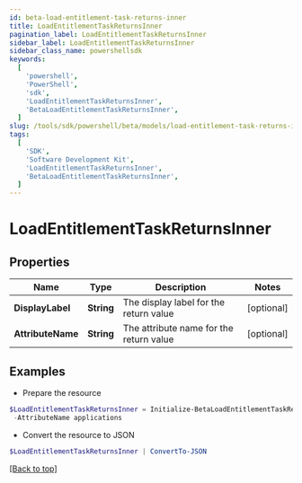 ```yaml
---
id: beta-load-entitlement-task-returns-inner
title: LoadEntitlementTaskReturnsInner
pagination_label: LoadEntitlementTaskReturnsInner
sidebar_label: LoadEntitlementTaskReturnsInner
sidebar_class_name: powershellsdk
keywords:
  [
    'powershell',
    'PowerShell',
    'sdk',
    'LoadEntitlementTaskReturnsInner',
    'BetaLoadEntitlementTaskReturnsInner',
  ]
slug: /tools/sdk/powershell/beta/models/load-entitlement-task-returns-inner
tags:
  [
    'SDK',
    'Software Development Kit',
    'LoadEntitlementTaskReturnsInner',
    'BetaLoadEntitlementTaskReturnsInner',
  ]
---
```


# LoadEntitlementTaskReturnsInner

## Properties

| Name | Type | Description | Notes |
| --- | --- | --- | --- |
| **DisplayLabel** | **String** | The display label for the return value | [optional] |
| **AttributeName** | **String** | The attribute name for the return value | [optional] |

## Examples

- Prepare the resource

```powershell
$LoadEntitlementTaskReturnsInner = Initialize-BetaLoadEntitlementTaskReturnsInner  -DisplayLabel TASK_OUT_ACCOUNT_GROUP_AGGREGATION_APPLICATIONS `
 -AttributeName applications
```

- Convert the resource to JSON

```powershell
$LoadEntitlementTaskReturnsInner | ConvertTo-JSON
```

[[Back to top]](#)
